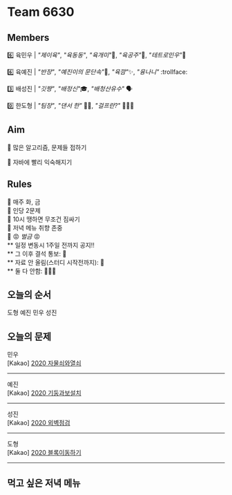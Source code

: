 # Team 6630

## Members
:six:   육민우 | *"제이육"*,  *"육동동"*, *"육개미"*:ant:, *"육공주"*:princess:, *"테트로민우"*:diamond_shape_with_a_dot_inside:

:six:   육예진 | *"반장"*, *"예진이의 문단속"*:door:, *"육깜"*:sparkles:, *"융나니"* :trollface:

:three: 배성진 | *"깃짱"*,  *"배정신"*:mortar_board:, *"배청산유수"* 🗣️

:zero:  한도형 | *"팀장"*, *"댄서 한"* 🕺🏻, *"걸프란?"* 🤷🏻‍♀️

## Aim
:dart: 많은 알고리즘, 문제들 접하기

:dart: 자바에 빨리 익숙해지기

## Rules
:pushpin: 매주 화, 금  
:pushpin: 인당 2문제  
:pushpin: 10시 땡하면 무조건 짐싸기  
:pushpin: 저녁 메뉴 취향 존중  
:pushpin: :rage: *벌금* :rage:  
** 일정 변동시 1주일 전까지 공지!!  
** 그 이후 결석 통보: :money_with_wings:  
** 자료 안 올림(스터디 시작전까지): :money_with_wings:    
** 둘 다 안함: :money_with_wings::money_with_wings::money_with_wings:    

## 오늘의 순서
도형
예진
민우
성진
## 오늘의 문제
민우  
[Kakao] [2020 자물쇠와열쇠](https://school.programmers.co.kr/learn/courses/30/lessons/60059?language=java)  
 


___
예진  
[Kakao] [2020 기둥과보설치](https://school.programmers.co.kr/learn/courses/30/lessons/60061?language=java)  



___
성진  
[Kakao] [2020 외벽점검](https://school.programmers.co.kr/learn/courses/30/lessons/60062?language=java)  
 


___
도형  
[Kakao] [2020 블록이동하기](https://school.programmers.co.kr/learn/courses/30/lessons/60063?language=java)  
 


___

## 먹고 싶은 저녁 메뉴

